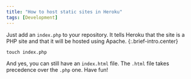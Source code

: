 ```yaml
---
title: "How to host static sites in Heroku"
tags: [Development]
---
```


Just add an `index.php` to your repository.
It tells Heroku that the site is a PHP site and that it will be hosted using 
Apache.
{:.brief-intro.center}

    touch index.php

And yes, you can still have an `index.html` file. The `.html` file takes 
precedence over the `.php` one. Have fun!
